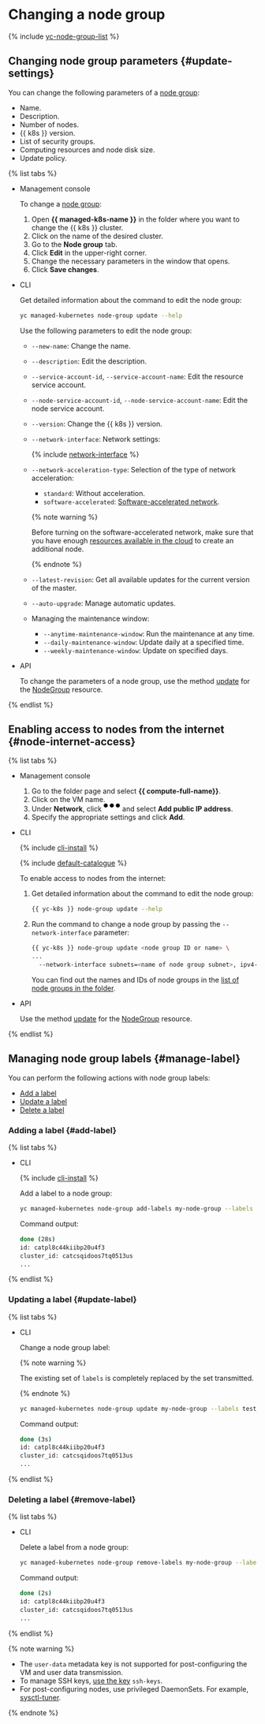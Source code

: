 # Changing a node group

{% include [yc-node-group-list](../../../_includes/managed-kubernetes/node-group-list.md) %}

## Changing node group parameters {#update-settings}

You can change the following parameters of a [node group](../../concepts/index.md#node-group):
* Name.
* Description.
* Number of nodes.
* {{ k8s }} version.
* List of security groups.
* Computing resources and node disk size.
* Update policy.

{% list tabs %}

- Management console

  To change a [node group](../../concepts/index.md#node-group):
  1. Open **{{ managed-k8s-name }}** in the folder where you want to change the {{ k8s }} cluster.
  1. Click on the name of the desired cluster.
  1. Go to the **Node group** tab.
  1. Click **Edit** in the upper-right corner.
  1. Change the necessary parameters in the window that opens.
  1. Click **Save changes**.

- CLI

  Get detailed information about the command to edit the node group:

  ```bash
  yc managed-kubernetes node-group update --help
  ```

  Use the following parameters to edit the node group:
  * `--new-name`: Change the name.
  * `--description`: Edit the description.
  * `--service-account-id`, `--service-account-name`: Edit the resource service account.
  * `--node-service-account-id`, `--node-service-account-name`: Edit the node service account.
  * `--version`: Change the {{ k8s }} version.
  * `--network-interface`: Network settings:

    {% include [network-interface](../../../_includes/managed-kubernetes/cli-network-interface.md) %}

  * `--network-acceleration-type`: Selection of the type of network acceleration:
    * `standard`: Without acceleration.
    * `software-accelerated`: [Software-accelerated network](../../../vpc/concepts/software-accelerated-network.md).

    {% note warning %}

    Before turning on the software-accelerated network, make sure that you have enough [resources available in the cloud](../../concepts/limits.md) to create an additional node.

    {% endnote %}

  * `--latest-revision`: Get all available updates for the current version of the master.
  * `--auto-upgrade`: Manage automatic updates.
  * Managing the maintenance window:
    * `--anytime-maintenance-window`: Run the maintenance at any time.
    * `--daily-maintenance-window`: Update daily at a specified time.
    * `--weekly-maintenance-window`: Update on specified days.

- API

  To change the parameters of a node group, use the method [update](../../api-ref/NodeGroup/update.md) for the [NodeGroup](../../api-ref/NodeGroup) resource.

{% endlist %}

## Enabling access to nodes from the internet {#node-internet-access}

{% list tabs %}

- Management console

  1. Go to the folder page and select **{{ compute-full-name}}**.
  1. Click on the VM name.
  1. Under **Network**, click ![options](../../../_assets/horizontal-ellipsis.svg) and select **Add public IP address**.
  1. Specify the appropriate settings and click **Add**.

- CLI

  {% include [cli-install](../../../_includes/cli-install.md) %}

  {% include [default-catalogue](../../../_includes/default-catalogue.md) %}

  To enable access to nodes from the internet:

  1. Get detailed information about the command to edit the node group:

     ```bash
     {{ yc-k8s }} node-group update --help
     ```

  1. Run the command to change a node group by passing the `--network-interface` parameter:

     ```bash
     {{ yc-k8s }} node-group update <node group ID or name> \
     ...
       --network-interface subnets=<name of node group subnet>, ipv4-address=nat
     ```

     You can find out the names and IDs of node groups in the [list of node groups in the folder](node-group-list.md#list).

- API

  Use the method [update](../../api-ref/NodeGroup/update.md) for the [NodeGroup](../../api-ref/NodeGroup) resource.

{% endlist %}

## Managing node group labels {#manage-label}

You can perform the following actions with node group labels:
* [Add a label](#add-label)
* [Update a label](#update-label)
* [Delete a label](#remove-label)

### Adding a label {#add-label}

{% list tabs %}

- CLI

  {% include [cli-install](../../../_includes/cli-install.md) %}

  Add a label to a node group:

  ```bash
  yc managed-kubernetes node-group add-labels my-node-group --labels new_label=test_label
  ```

  Command output:

  ```bash
  done (28s)
  id: catpl8c44kiibp20u4f3
  cluster_id: catcsqidoos7tq0513us
  ...
  ```

{% endlist %}

### Updating a label {#update-label}

{% list tabs %}

- CLI

  Change a node group label:

  {% note warning %}

  The existing set of `labels` is completely replaced by the set transmitted.

  {% endnote %}

  ```bash
  yc managed-kubernetes node-group update my-node-group --labels test_label=my_ng_label
  ```

  Command output:

  ```bash
  done (3s)
  id: catpl8c44kiibp20u4f3
  cluster_id: catcsqidoos7tq0513us
  ...
  ```

{% endlist %}

### Deleting a label {#remove-label}

{% list tabs %}

- CLI

  Delete a label from a node group:

  ```bash
  yc managed-kubernetes node-group remove-labels my-node-group --labels test_label
  ```

  Command output:

  ```bash
  done (2s)
  id: catpl8c44kiibp20u4f3
  cluster_id: catcsqidoos7tq0513us
  ...
  ```

{% endlist %}

{% note warning %}

* The `user-data` metadata key is not supported for post-configuring the VM and user data transmission.
* To manage SSH keys, [use the key](../../../compute/concepts/vm-metadata.md#keys-processed-in-public-images) `ssh-keys`.
* For post-configuring nodes, use privileged DaemonSets. For example, [sysctl-tuner](https://github.com/elemir/yc-recipes/tree/master/sysctl-tuner).

{% endnote %}